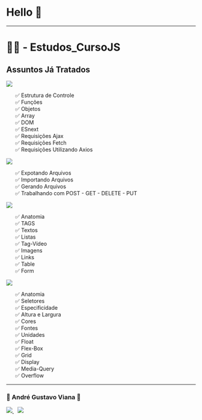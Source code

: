 <h1>Hello 👋</h1>

<hr>

<h1>👨‍💻 - Estudos_CursoJS</h1>


<h2>Assuntos Já Tratados</h2>

<img src="https://img.shields.io/badge/JavaScript-323330?style=for-the-badge&logo=javascript&logoColor=F7DF1E" />
<ul style="list-style: none;">
    <li>✅ Estrutura de Controle</li>
    <li>✅ Funções</li>
    <li>✅ Objetos</li>
    <li>✅ Array</li>
    <li>✅ DOM</li>
    <li>✅ ESnext</li>
    <li>✅ Requisições Ajax</li>
    <li>✅ Requisições Fetch</li>
    <li>✅ Requisições Utilizando Axios</li>
</ul>
<img src="https://img.shields.io/badge/Node.js-43853D?style=for-the-badge&logo=node.js&logoColor=white">
<ul style="list-style: none;">
    <li>✅ Expotando Arquivos</li>
    <li>✅ Importando Arquivos</li>
    <li>✅ Gerando Arquivos</li>
    <li>✅ Trabalhando com POST - GET - DELETE - PUT</li>
</ul>
<img src="https://img.shields.io/badge/HTML5-E34F26?style=for-the-badge&logo=html5&logoColor=white">
<ul style="list-style: none;">
    <li>✅ Anatomia</li>
    <li>✅ TAGS</li>
    <li>✅ Textos</li>
    <li>✅ Listas</li>
    <li>✅ Tag-Vídeo</li>
    <li>✅ Imagens</li>
    <li>✅ Links</li>
    <li>✅ Table</li>
    <li>✅ Form</li>
</ul>
<img src="https://img.shields.io/badge/CSS3-1572B6?style=for-the-badge&logo=css3&logoColor=white">
<ul style="list-style: none;">
    <li>✅ Anatomia</li>
    <li>✅ Seletores</li>
    <li>✅ Especificidade</li>
    <li>✅ Altura e Largura</li>
    <li>✅ Cores</li>
    <li>✅ Fontes</li>
    <li>✅ Unidades</li>
    <li>✅ Float</li>
    <li>✅ Flex-Box</li>
    <li>✅ Grid</li>
    <li>✅ Display</li>
    <li>✅ Media-Query</li>
    <li>✅ Overflow</li>
</ul>

<hr>

<h3>👦 André Gustavo Viana 👦</h3>
<a href="https://www.instagram.com/andre_gust_viana/" style="margin-right: 10px;">
    <img src="https://img.shields.io/badge/Instagram-E4405F?style=for-the-badge&logo=instagram&logoColor=white" />
</a>
    <a href="https://www.facebook.com/andre.dapper.121">
    <img src="https://img.shields.io/badge/Facebook-1877F2?style=for-the-badge&logo=facebook&logoColor=white"/>
</a>
